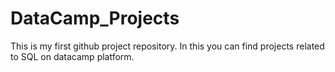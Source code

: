 # DataCamp_Projects
This is my first github project repository. In this you can find projects related to SQL on datacamp platform.
